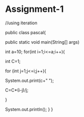 # Assignment-1
//using iteration

public class pascal{

public static void main(String[] args)



int a=10;
for(int i=1;i<=a;i++){





int C=1;

for (int j=1;j<=i;j++){

System.out.print(c+" ");





C=C*(i-j)/j;

}





System.out.println();
}
}









